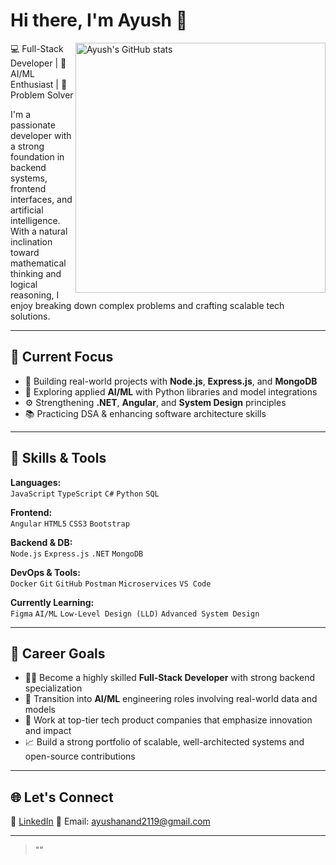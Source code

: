 # Hi there, I'm Ayush 👋

<img align="right" src="https://github-readme-stats.vercel.app/api?username=your-username&show_icons=true&hide_title=true&count_private=true&hide=issues&theme=radical" alt="Ayush's GitHub stats" width="400" />

💻 Full-Stack Developer | 🤖 AI/ML Enthusiast | 🧠 Problem Solver

I'm a passionate developer with a strong foundation in backend systems, frontend interfaces, and artificial intelligence. With a natural inclination toward mathematical thinking and logical reasoning, I enjoy breaking down complex problems and crafting scalable tech solutions.

---

## 🚧 Current Focus

- 🔨 Building real-world projects with **Node.js**, **Express.js**, and **MongoDB**
- 🤖 Exploring applied **AI/ML** with Python libraries and model integrations
- ⚙️ Strengthening **.NET**, **Angular**, and **System Design** principles
- 📚 Practicing DSA & enhancing software architecture skills

---

## 🧠 Skills & Tools

**Languages:**  
`JavaScript` `TypeScript` `C#` `Python` `SQL`

**Frontend:**  
`Angular` `HTML5` `CSS3` `Bootstrap`

**Backend & DB:**  
`Node.js` `Express.js` `.NET` `MongoDB`

**DevOps & Tools:**  
`Docker` `Git` `GitHub` `Postman` `Microservices` `VS Code`

**Currently Learning:**  
`Figma` `AI/ML` `Low-Level Design (LLD)` `Advanced System Design`

---

## 🎯 Career Goals

- 👨‍💻 Become a highly skilled **Full-Stack Developer** with strong backend specialization
- 🧠 Transition into **AI/ML** engineering roles involving real-world data and models
- 🏢 Work at top-tier tech product companies that emphasize innovation and impact
- 📈 Build a strong portfolio of scalable, well-architected systems and open-source contributions

---

## 🌐 Let's Connect

🔗 [LinkedIn](www.linkedin.com/in/ayush-anand-anand17)
📧 Email: ayushanand2119@gmail.com

---

> ""
